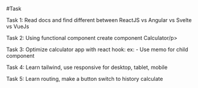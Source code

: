 #Task
<p>Task 1: Read docs and find different between ReactJS vs Angular vs Svelte vs VueJs </p>
<p>Task 2: Using functional component create component Calculator/p>
<p>Task 3: Optimize calculator app with react hook: ex: - Use memo for child component </p>
<p>Task 4: Learn tailwind, use responsive for desktop, tablet, mobile </p>
<p>Task 5: Learn routing, make a button switch to history calculate </p>
